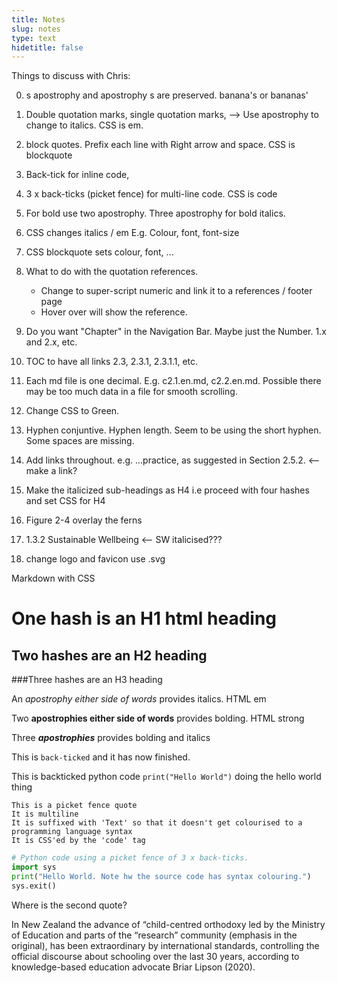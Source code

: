 ```yaml
---
title: Notes
slug: notes
type: text
hidetitle: false
---
```



Things to discuss with Chris:

0. s apostrophy and apostrophy s are preserved. banana's or bananas'

1. Double quotation marks, single quotation marks, --> Use apostrophy to change to italics. CSS is em.

2. block quotes. Prefix each line with Right arrow and space. CSS is blockquote 

3. Back-tick for inline code, 

4. 3 x back-ticks (picket fence) for multi-line code. CSS is code

5. For bold use two apostrophy. Three apostrophy for bold italics.

6. CSS changes italics / em E.g. Colour, font, font-size 

7. CSS blockquote sets colour, font, ...

8. What to do with the quotation references. 
	* Change to super-script numeric and link it to a references / footer page
	* Hover over will show the reference.
	
9. Do you want "Chapter" in the Navigation Bar. Maybe just the Number. 1.x and 2.x, etc.
 
10. TOC to have all links 2.3, 2.3.1, 2.3.1.1, etc.

11. Each md file is one decimal. E.g. c2.1.en.md, c2.2.en.md. Possible there may be too much data in a file for smooth scrolling.

12. Change CSS to Green.

13. Hyphen conjuntive. Hyphen length. Seem to be using the short hyphen. Some spaces are missing. 
 
14. Add links throughout. e.g.  ...practice, as suggested in Section 2.5.2. <-- make a link? 

15. Make the italicized sub-headings as H4 i.e proceed with four hashes and set CSS for H4

16. Figure 2-4 overlay the ferns

17. 1.3.2 Sustainable Wellbeing <-- SW italicised???

18. change logo and favicon use .svg
 
Markdown with CSS 

# One hash is an H1 html heading
 
 
## Two hashes are an H2 heading
  

###Three hashes are an H3 heading
 
An *apostrophy either side of words* provides italics. HTML em
 
Two **apostrophies either side of words** provides bolding. HTML strong
 
Three ***apostrophies*** provides bolding and italics
 


This is `back-ticked` and it has now finished.

This is backticked python code `print("Hello World")` doing the hello world thing


```Text
This is a picket fence quote
It is multiline
It is suffixed with 'Text' so that it doesn't get colourised to a programming language syntax
It is CSS'ed by the 'code' tag
```

```Python
# Python code using a picket fence of 3 x back-ticks.
import sys
print("Hello World. Note hw the source code has syntax colouring.")
sys.exit()
```

Where is the second quote?

In New Zealand the advance of “child-centred orthodoxy led by the Ministry
of Education and parts of the “research” community (emphasis in the original), has been extraordinary
by international standards, controlling the official discourse about schooling over the last 30 years,
according to knowledge-based education advocate Briar Lipson (2020).


 
